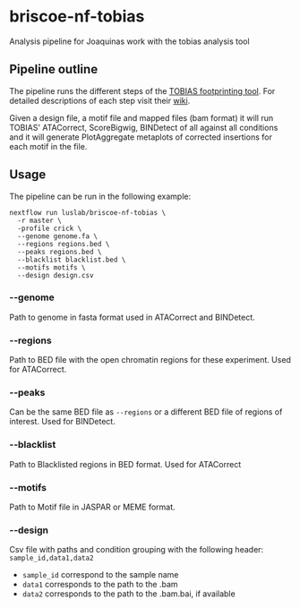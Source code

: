 # briscoe-nf-tobias
Analysis pipeline for Joaquinas work with the tobias analysis tool

## Pipeline outline

The pipeline runs the different steps of the [TOBIAS footprinting tool](https://github.com/loosolab/TOBIAS). For detailed descriptions of each step visit their [wiki](https://github.com/loosolab/TOBIAS/wiki).

Given a design file, a motif file and mapped files (bam format) it will run TOBIAS' ATACorrect, ScoreBigwig, BINDetect of all against all conditions and it will generate PlotAggregate metaplots of corrected insertions for each motif in the file.


## Usage

The pipeline can be run in the following example:

```
nextflow run luslab/briscoe-nf-tobias \
  -r master \
  -profile crick \
  --genome genome.fa \
  --regions regions.bed \
  --peaks regions.bed \
  --blacklist blacklist.bed \
  --motifs motifs \
  --design design.csv

  ```

### --genome
Path to genome in fasta format used in ATACorrect and BINDetect.

### --regions
Path to BED file with the open chromatin regions for these experiment. Used for ATACorrect.

### --peaks 
Can be the same BED file as `--regions` or a different BED file of regions of interest. Used for BINDetect.

### --blacklist
Path to Blacklisted regions in BED format. Used for ATACorrect

### --motifs
Path to Motif file in JASPAR or MEME format.

### --design
Csv file with paths and condition grouping with the following header:
`sample_id,data1,data2` 

 - `sample_id` correspond to the sample name
 - `data1` corresponds to the path to the .bam
 - `data2` corresponds to the path to the .bam.bai, if available


